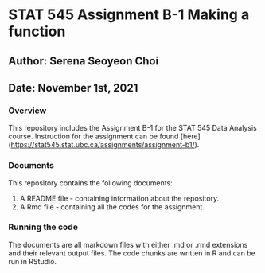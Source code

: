
# STAT 545 Assignment B-1 Making a function
## Author: Serena Seoyeon Choi
## Date: November 1st, 2021

### Overview


This repository includes the Assignment B-1 for the STAT 545 Data Analysis course. 
Instruction for the assignment can be found [here] (https://stat545.stat.ubc.ca/assignments/assignment-b1/). 

### Documents 


This repository contains the following documents: 

1. A README file - containing information about the repository. 
2. A Rmd file - containing all the codes for the assignment. 

### Running the code


The documents are all markdown files with either .md or .rmd extensions and their relevant output files. The code chunks are written in R and can be run in RStudio. 


